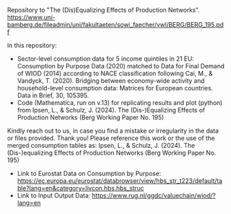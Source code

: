 Repository to "The (Dis)Equalizing Effects of Production Networks". https://www.uni-bamberg.de/fileadmin/uni/fakultaeten/sowi_faecher/vwl/BERG/BERG_195.pdf

In this repository: 
- Sector-level consumption data for 5 income quintiles in 21 EU: Consumption by Purpose Data (2020) matched to Data for Final Demand of WIOD (2014) according to NACE classification 
following Cai, M., & Vandyck, T. (2020). Bridging between economy-wide activity and household-level consumption data: Matrices for European countries. Data in Brief, 30, 105395.
- Code (Mathematica, run on v.13) for replicating results and plot (python) from Ipsen, L., & Schulz, J. (2024). The (Dis-)Equalizing Effects of Production Networks (Berg Working Paper No. 195)

Kindly reach out to us, in case you find a mistake or irregularity in the data or files provided. Thank you!
Please reference this work or the use of the merged consumption tables as: 
Ipsen, L., & Schulz, J. (2024). The (Dis-)equalizing Effects of Production Networks (Berg Working Paper No. 195)

- Link to Eurostat Data on Consumption by Purpose: https://ec.europa.eu/eurostat/databrowser/view/hbs_str_t223/default/table?lang=en&category=livcon.hbs.hbs_struc
- Link to Input Output Data: https://www.rug.nl/ggdc/valuechain/wiod/?lang=en
